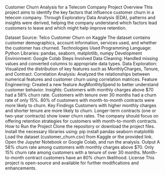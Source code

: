 Customer Churn Analysis for a Telecom Company
Project Overview
This project aims to identify the key factors that influence customer churn in a telecom company. Through Exploratory Data Analysis (EDA), patterns and insights were derived, helping the company understand which factors lead customers to leave and which might help improve retention.

Dataset
Source: Telco Customer Churn on Kaggle
The dataset contains customer demographics, account information, services used, and whether the customer has churned.
Technologies Used
Programming Language: Python
Libraries: pandas, seaborn, matplotlib, numpy
Development Environment: Google Colab
Steps Involved
Data Cleaning:
Handled missing values and converted columns to appropriate data types.
Data Exploration:
Visualized the distribution of key features such as MonthlyCharges, Tenure, and Contract.
Correlation Analysis:
Analyzed the relationships between numerical features and customer churn using correlation matrices.
Feature Engineering:
Created a new feature AvgMonthlySpend to better understand customer behavior.
Insights:
Customers with monthly charges above $70 had a 58% churn rate.
Customers with tenure over 30 months had a churn rate of only 15%.
80% of customers with month-to-month contracts were more likely to churn.
Key Findings
Customers with higher monthly charges and shorter tenure are more likely to churn.
Longer-term contracts (one or two-year contracts) show lower churn rates.
The company should focus on offering retention strategies for customers with month-to-month contracts.
How to Run the Project
Clone the repository or download the project files.
Install the necessary libraries using: pip install pandas seaborn matplotlib
Load the dataset (customer_churn.csv) from Kaggle or the provided link.
Open the Jupyter Notebook or Google Colab, and run the analysis.
Output
A 58% churn rate among customers with monthly charges above $70.
Only 15% churn rate among customers with a tenure of over 30 months.
Month-to-month contract customers have an 80% churn likelihood.
License
This project is open-source and available for further modifications and enhancements.
